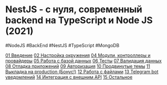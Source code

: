 # NestJS - с нуля, современный backend на TypeScript и Node JS (2021)
#NodeJS #BackEnd #NestJS #TypeScript #MongoDB 

[01 Введение](../../TypeScript/_lessons/01%20Введение.md)
[02 Настройка окружения](../../TypeScript/_lessons/02%20Настройка%20окружения.md)
[04 Модули, контроллеры и провайдеры](_lessons/04%20Модули,%20контроллеры%20и%20провайдеры.md)
[05 Работа с базой данных](_lessons/05%20Работа%20с%20базой%20данных.md)
[06 Тесты](_lessons/06%20Тесты.md)
[07 Валидация данных](_lessons/07%20Валидация%20данных.md)
[08 Отладка приложений](_lessons/08%20Отладка%20приложений.md)
[09 Авторизация](_lessons/09%20Авторизация.md)
[10 Продвинутые темы](_lessons/10%20Продвинутые%20темы.md)
[11 Выкладка на production (Бонус!)](_lessons/11%20Выкладка%20на%20production%20(Бонус!).md)
[12 Работа с файлами](_lessons/12%20Работа%20с%20файлами.md)
[13 Telegram bot уведомлений](_lessons/13%20Telegram%20bot%20уведомлений.md)
[14 Интеграция с внешним API](_lessons/14%20Интеграция%20с%20внешним%20API.md)
[15 Остальное](_lessons/15%20Остальное.md)